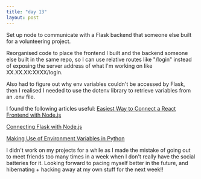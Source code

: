 ```yaml
---
title: "day 13"
layout: post
---
```


Set up node to communicate with a Flask backend that someone else built for a volunteering project. <!--more-->

Reorganised code to place the frontend I built and the backend someone else built in the same repo, so I can use relative routes like "/login" instead of exposing the server address of what I'm working on like XX.XX.XX:XXXX/login. 


Also had to figure out why env variables couldn't be accessed by Flask, then I realised I needed to use the dotenv library to retrieve variables from an .env file. 

I found the following articles useful:
[Easiest Way to Connect a React Frontend with Node.js](https://medium.com/zero-equals-false/how-to-connect-a-react-frontend-with-node-js-bccb1fb7e2bb)

[Connecting Flask with Node.js](https://medium.com/javarevisited/connecting-flask-with-node-js-7b9d823ca923)

[Making Use of Environment Variables in Python](https://www.nylas.com/blog/making-use-of-environment-variables-in-python/)

I didn't work on my projects for a while as I made the mistake of going out to meet friends too many times in a week when I don't really have the social batteries for it. Looking forward to pacing myself better in the future, and hibernating + hacking away at my own stuff for the next week!!

